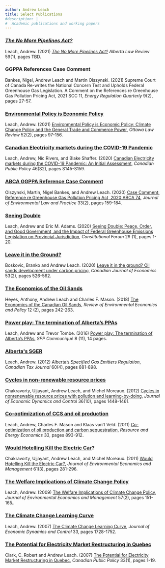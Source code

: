 ```yaml
---
author: Andrew Leach
title: Select Publications
#description: |
#  Academic publications and working papers
---
```


### [*The No More Pipelines Act?*](https://papers.ssrn.com/sol3/papers.cfm?abstract_id=3857285)
Leach, Andrew. (2021) [*The No More Pipelines Act?*](https://papers.ssrn.com/sol3/papers.cfm?abstract_id=3857285) *Alberta Law Review* 59(1), pages TBD.  

### GGPPA References Case Comment

Bankes, Nigel, Andrew Leach and Martin Olszynski. (2021) Supreme Court of Canada Re-writes the National
Concern Test and Upholds Federal Greenhouse Gas Legislation. A Comment on the References re Greenhouse
Gas Pollution Pricing Act, 2021 SCC 11, *Energy Regulation Quarterly* 9(2), pages 27-57.

### [Environmental Policy is Economic Policy](https://rdo-olr.org/2021/environmental-policy-is-economic-policy-climate-change-policy-and-the-general-trade-and-commerce-power/)
Leach, Andrew. (2021) [Environmental Policy is Economic Policy: Climate Change Policy and the General Trade
and Commerce Power](https://rdo-olr.org/2021/environmental-policy-is-economic-policy-climate-change-policy-and-the-general-trade-and-commerce-power/), *Ottawa Law Review* 52(2), pages 97-156.

### [Canadian Electricity markets during the COVID-19 Pandemic](https://doi.org/10.3138/cpp.2020-060)
Leach, Andrew, Nic Rivers, and Blake Shaffer. (2020) [Canadian Electricity markets during the COVID-19 Pandemic: An Initial Assessment](https://doi.org/10.3138/cpp.2020-060), *Canadian Public Policy* 46(S2), pages S145-S159.

### [ABCA GGPPA Reference Case Comment](https://www.proquest.com/openview/087a82c580956a61b2fc1fb32e813a86/1?pq-origsite=gscholar&cbl=28151)
Olszynski, Martin, Nigel Bankes, and Andrew Leach. (2020) [Case Comment: Reference re Greenhouse Gas Pollution
Pricing Act, 2020 ABCA 74](https://www.proquest.com/openview/087a82c580956a61b2fc1fb32e813a86/1?pq-origsite=gscholar&cbl=28151), *Journal of Environmental Law and Practice* 33(2), pages 159-184.

### [Seeing Double](https://journals.library.ualberta.ca/constitutional_forum/index.php/constitutional_forum/article/view/29392)
Leach, Andrew and Eric M. Adams. (2020) [Seeing Double: Peace, Order, and Good Government, and the Impact of
Federal Greenhouse Emissions Legislation on Provincial Jurisdiction](https://journals.library.ualberta.ca/constitutional_forum/index.php/constitutional_forum/article/view/29392), *Constitutional Forum* 29 (1), pages 1-20.

### [Leave it in the Ground?](v)
Boskovic, Branko and Andrew Leach. (2020) [Leave it in the ground? Oil sands development under carbon pricing](https://doi.org/10.1111/caje.12436),
*Canadian Journal of Economics* 53(2), pages 526-562.


### [The Economics of the Oil Sands](https://www.journals.uchicago.edu/doi/10.1093/reep/rey006)
Heyes, Anthony, Andrew Leach and Charles F. Mason. (2018) [The Economics of the Canadian Oil Sands](https://www.journals.uchicago.edu/doi/10.1093/reep/rey006), *Review
of Environmental Economics and Policy* 12 (2), pages 242-263.

### [Power play: The termination of Alberta’s PPAs](https://papers.ssrn.com/sol3/papers.cfm?abstract_id=3079781)
Leach, Andrew and Trevor Tombe. (2016) [Power play: The termination of Alberta’s PPAs](https://papers.ssrn.com/sol3/papers.cfm?abstract_id=3079781), *SPP Communiqué* 8
(11), 14 pages.


### [Alberta's SGER](https://heinonline.org/HOL/LandingPage?handle=hein.journals/cdntj60&div=54&id=&page=)
Leach, Andrew. (2012) [Alberta’s *Specified Gas Emitters Regulation*](https://heinonline.org/HOL/LandingPage?handle=hein.journals/cdntj60&div=54&id=&page=), *Canadian Tax Journal* 60(4), pages 881-898.

### [Cycles in non-renewable resource prices](https://doi.org/10.1016/j.jedc.2012.04.005)
Chakravorty, Ujjayant, Andrew Leach, and Michel Moreaux. (2012) [Cycles in nonrenewable resource prices with
pollution and learning-by-doing](https://doi.org/10.1016/j.jedc.2012.04.005), *Journal of Economic Dynamics and Control* 36(10), pages 1448-1461.

### [Co-optimization of CCS and oil production](https://doi.org/10.1016/j.reseneeco.2010.11.002)
Leach, Andrew, Charles F. Mason and Klaas van’t Veld. (2011) [Co-optimization of oil production and carbon
sequestration](https://doi.org/10.1016/j.reseneeco.2010.11.002), *Resource and Energy Economics* 33, pages 893-912.

### [Would Hotelling Kill the Electric Car](https://www.sciencedirect.com/science/article/abs/pii/S0095069610001245)?
Chakravorty, Ujjayant, Andrew Leach, and Michel Moreaux. (2011) [Would Hotelling Kill the Electric Car?](https://www.sciencedirect.com/science/article/abs/pii/S0095069610001245), *Journal
of Environmental Economics and Management* 61(3), pages 281-296.

### [The Welfare Implications of Climate Change Policy](https://doi.org/10.1016/j.jeem.2007.11.006)
Leach, Andrew. (2009) [The Welfare Implications of Climate Change Policy](https://doi.org/10.1016/j.jeem.2007.11.006), *Journal of Environmental Economics and Management* 57(2), pages 151-165..

### [The Climate Change Learning Curve](https://www.sciencedirect.com/science/article/abs/pii/S0165188906001266)
Leach, Andrew. (2007) [The Climate Change Learning Curve](https://www.sciencedirect.com/science/article/abs/pii/S0165188906001266), *Journal of Economic Dynamics and Control* 33, pages 1728-1752.

### [The Potential for Electricity Market Restructuring in Quebec](https://doi.org/10.3138/cpp.v33.1.001)
Clark, C. Robert and Andrew Leach. (2007) [The Potential for Electricity Market Restructuring in Quebec](https://doi.org/10.3138/cpp.v33.1.001), *Canadian
Public Policy* 33(1), pages 1-19.

